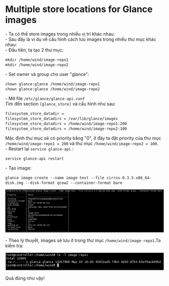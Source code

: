 # Multiple store locations for Glance images





\- Ta có thể store images trong nhiều vị trí khác nhau.  
\- Sau đây là ví dụ về cấu hình cách lưu images trong nhiều thư mục khác nhau:  
\- Đầu tiên, ta tạo 2 thư mục:  
```
mkdir /home/wind/image-repo1
mkdir /home/wind/image-repo2
```

\- Set owner và group cho user "glance":  
```
chown glance:glance /home/wind/image-repo1
chown glance:glance /home/wind/image-repo2
```

\- Mở file `/etc/glance/glance-api.conf`  
Tìm đến section `[glance_store]` và cấu hình như sau:  
```
filesystem_store_datadir =
filesystem_store_datadirs = /var/lib/glance/images
filesystem_store_datadirs = /home/wind/image-repo1:200
filesystem_store_datadirs = /home/wind/image-repo2:100
```

Mặc định thư mục sẽ có priority bằng "0", ở đây ta đặt priority của thư mục `/home/wind/image-repo1 = 200` và thư mục `/home/wind/image-repo2 = 100`.  
\- Restart lại `service glance-api` :  
```
service glance-api restart
```

\- Tạo image:
```
glance image-create --name image-test --file cirros-0.3.5-x86_64-disk.img --disk-format qcow2 --container-format bare
```

<img src="../images/26.png" />

\- Theo lý thuyết, images sẽ lưu ở trong thư mục `/home/wind/image-repo1`.Ta kiểm tra:  

<img src="../images/27.png" />

Quả đúng như vậy!


